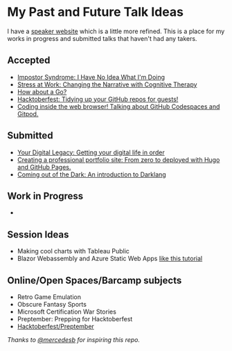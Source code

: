 # My Past and Future Talk Ideas

I have a [speaker website](https://rosslarson.com/) which is a little more refined.  This is a place for my works in progress and submitted talks that haven't had any takers.



## Accepted
* [Impostor Syndrome: I Have No Idea What I'm Doing](./SoftSkills/ImpostorSyndrome-NoIdea.md)
* [Stress at Work: Changing the Narrative with Cognitive Therapy](./SoftSkills/WorkStress-CognitiveTherapy.md)
* [How about a Go?](./SoftSkills/Golang.md)
* [Hacktoberfest: Tidying up your GitHub repos for guests!](./SoftSkills/Hacktoberfest-HOWTO.md)
* [Coding inside the web browser! Talking about GitHub Codespaces and Gitpod.](./HardSkills/WebBrowserCoding-Codespaces-Gitpod.md)

## Submitted
* [Your Digital Legacy: Getting your digital life in order](./SoftSkills/DigitalLegacy.md)
* [Creating a professional portfolio site: From zero to deployed with Hugo and GitHub Pages.](./HardSkills/ProfileSiteWithHugo.md)
* [Coming out of the Dark: An introduction to Darklang](./HardSkills/Darklang.md)

## Work in Progress
* 

## Session Ideas
* Making cool charts with Tableau Public
* Blazor Webassembly and Azure Static Web Apps [like this tutorial](https://learn.microsoft.com/en-us/training/paths/azure-static-web-apps/)

## Online/Open Spaces/Barcamp subjects
* Retro Game Emulation
* Obscure Fantasy Sports
* Microsoft Certification War Stories
* Preptember: Prepping for Hacktoberfest
* [Hacktoberfest/Preptember](./SoftSkills/Hacktoberfest-HOWTO.md)






*Thanks to [@mercedesb](https://github.com/mercedesb) for inspiring this repo.*
